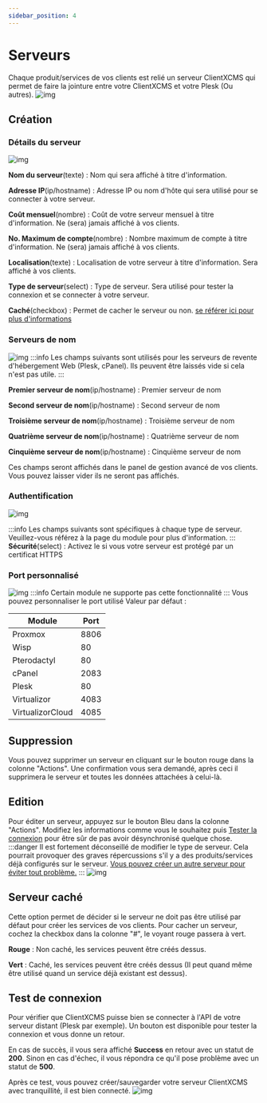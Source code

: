 ```yaml
---
sidebar_position: 4
---
```


# Serveurs

Chaque produit/services de vos clients est relié un serveur ClientXCMS qui permet de faire la jointure entre votre ClientXCMS et votre Plesk (Ou autres).
![img](https://media.discordapp.net/attachments/475073153509490689/957595619369824286/unknown.png)
## Création
### Détails du serveur
![img](https://media.discordapp.net/attachments/475073153509490689/957604236793872465/unknown.png)

**Nom du serveur**(texte) : Nom qui sera affiché à titre d'information.

**Adresse IP**(ip/hostname) : Adresse IP ou nom d'hôte qui sera utilisé pour se connecter à votre serveur.

**Coût mensuel**(nombre) : Coût de votre serveur mensuel à titre d'information. Ne (sera) jamais affiché à vos clients.

**No. Maximum de compte**(nombre) : Nombre maximum de compte à titre d'information. Ne (sera) jamais affiché à vos clients.

**Localisation**(texte) : Localisation de votre serveur à titre d'information. Sera affiché à vos clients.

**Type de serveur**(select) : Type de serveur. Sera utilisé pour tester la connexion et se connecter à votre serveur.

**Caché**(checkbox) : Permet de cacher le serveur ou non. [se référer ici pour plus d'informations](servers#test-de-connexion)

### Serveurs de nom
![img](https://media.discordapp.net/attachments/475073153509490689/957604370189533185/unknown.png)
:::info
Les champs suivants sont utilisés pour les serveurs de revente d'hébergement Web (Plesk, cPanel). Ils peuvent être laissés vide si cela n'est pas utile.
:::

**Premier serveur de nom**(ip/hostname) : Premier serveur de nom

**Second serveur de nom**(ip/hostname) : Second serveur de nom

**Troisième serveur de nom**(ip/hostname) : Troisième serveur de nom

**Quatrième serveur de nom**(ip/hostname) : Quatrième serveur de nom

**Cinquième serveur de nom**(ip/hostname) : Cinquième serveur de nom

Ces champs seront affichés dans le panel de gestion avancé de vos clients.
Vous pouvez laisser vider ils ne seront pas affichés.
### Authentification
![img](https://media.discordapp.net/attachments/475073153509490689/957604546371272744/unknown.png)

:::info
Les champs suivants sont spécifiques à chaque type de serveur. Veuillez-vous référez à la page du module pour plus d'information.
:::
**Sécurité**(select) : Activez le si vous votre serveur est protégé par un certificat HTTPS

### Port personnalisé
![img](https://media.discordapp.net/attachments/475073153509490689/957605207053840394/unknown.png)
:::info
Certain module ne supporte pas cette fonctionnalité
:::
Vous pouvez personnaliser le port utilisé
Valeur par défaut : 

Module         | Port           |
|------------  | ------------   |
| Proxmox      | 8806           |
| Wisp         | 80             |
| Pterodactyl  | 80             |
| cPanel       | 2083           |
| Plesk        | 80             |
| Virtualizor  | 4083           |
| VirtualizorCloud | 4085      |

## Suppression
Vous pouvez supprimer un serveur en cliquant sur le bouton rouge dans la colonne "Actions". Une confirmation vous sera demandé, après ceci il supprimera le serveur et toutes les données attachées à celui-là.
## Edition
Pour éditer un serveur, appuyez sur le bouton Bleu dans la colonne "Actions".
Modifiez les informations comme vous le souhaitez puis [Tester la connexion](servers#test-de-connexion) pour être sûr de pas avoir désynchronisé quelque chose.
:::danger
Il est fortement déconseillé de modifier le type de serveur. Cela pourrait provoquer des graves répercussions s'il y a des produits/services déjà configurés sur le serveur.
[Vous pouvez créer un autre serveur pour éviter tout problème.](servers#création)
:::
![img](https://media.discordapp.net/attachments/475073153509490689/957599353571250196/unknown.png)

## Serveur caché
Cette option permet de décider si le serveur ne doit pas être utilisé par défaut pour créer les services de vos clients. Pour cacher un serveur, cochez la checkbox dans la colonne "#", le voyant rouge passera à vert.

**Rouge** : Non caché, les services peuvent être créés dessus.

**Vert** : Caché, les services peuvent être créés dessus (Il peut quand même être utilisé quand un service déjà existant est dessus).

## Test de connexion
Pour vérifier que ClientXCMS puisse bien se connecter à l'API de votre serveur distant (Plesk par exemple). Un bouton est disponible pour tester la connexion et vous donne un retour.

En cas de succès, il vous sera affiché **Success** en retour avec un statut de **200**. Sinon en cas d'échec, il vous répondra ce qu'il pose problème avec un statut de **500**.

Après ce test, vous pouvez créer/sauvegarder votre serveur ClientXCMS avec tranquillité, il est bien connecté.
![img](https://media.discordapp.net/attachments/475073153509490689/957598827563606047/unknown.png)